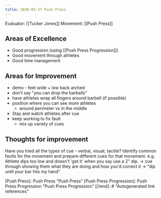 ```yaml
---
title: 2020-03-27 Push Press
---
```


Evaluator: [[Tucker Jones]]
Movement: [[Push Press]]

## Areas of Excellence
- Good progression (using [[Push Press Progression]])
- Good movement through athletes
- Good time management

## Areas for Improvement

- demo - feet wide + low back arched
- don't say "you can drop the barbells"
- have athletes wrap all fingers around barbell (if possible)
- position where you can see more athletes 
  - around perimeter vs in the middle
- Stay and watch athletes after cue
- keep working to fix fault
  - mix up variety of cues

## Thoughts for improvement

Have you tried all the types of cue - verbal, visual, tactile?
Identify common faults for the movement and prepare different cues for that movement.
e.g. Athlete dips too low and doesn't 'get it' when you say use a 2" dip. 
-> cue through showing them what they are doing and how you'd correct it
-> "dip until your bar hits my hand"

[//begin]: # "Autogenerated link references for markdown compatibility"
[Push Press]: Push Press "Push Press"
[Push Press Progression]: Push Press Progression "Push Press Progression"
[//end]: # "Autogenerated link references"